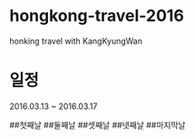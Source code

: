 # hongkong-travel-2016
honking travel with KangKyungWan

# 일정
2016.03.13 ~ 2016.03.17

##첫째날
##둘째날
##셋째날
##넷째날
##마지막날
